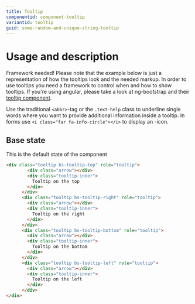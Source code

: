```yaml
---
title: Tooltip
componentid: component-tooltip
variantid: tooltip
guid: some-random-and-unique-string-tooltip
---
```

# Usage and description
Framework needed! Please note that the example below is just a representation of how the tooltips look and the needed markup. In order to use tooltips you need a framework to control when and how to show tooltips. If you're using angular, please take a look at ng-bootstrap and their [tooltip component](https://ng-bootstrap.github.io/#/components/tooltip/examples).

Use the traditional `<abbr>`-tag or the `.text-help` class to underline single words where you want to provide additional information inside a tooltip. In forms use `<i class="far fa-info-circle"></i>` to display an -icon.

## Base state
This is the default state of the component
```html
<div class="tooltip bs-tooltip-top" role="tooltip">
        <div class="arrow"></div>
        <div class="tooltip-inner">
          Tooltip on the top
        </div>
      </div>
      <div class="tooltip bs-tooltip-right" role="tooltip">
        <div class="arrow"></div>
        <div class="tooltip-inner">
          Tooltip on the right
        </div>
      </div>
      <div class="tooltip bs-tooltip-bottom" role="tooltip">
        <div class="arrow"></div>
        <div class="tooltip-inner">
          Tooltip on the bottom
        </div>
      </div>
      <div class="tooltip bs-tooltip-left" role="tooltip">
        <div class="arrow"></div>
        <div class="tooltip-inner">
          Tooltip on the left
        </div>
      </div>
</div>
```
